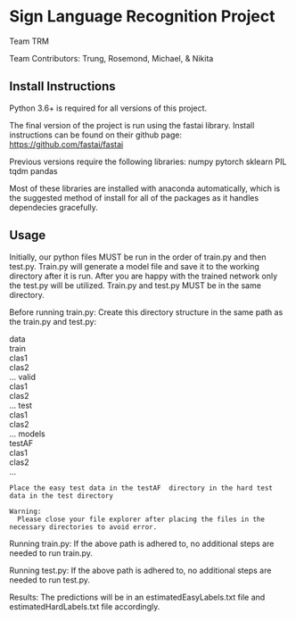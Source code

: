 # Sign Language Recognition Project
Team TRM

Team Contributors: Trung, Rosemond, Michael, & Nikita

## Install Instructions
Python 3.6+ is required for all versions of this project.

The final version of the project is run using the fastai library.
Install instructions can be found on their github page: https://github.com/fastai/fastai

Previous versions require the following libraries:
numpy
pytorch
sklearn
PIL
tqdm
pandas

Most of these libraries are installed with anaconda automatically, which is the suggested method of install for all of the packages as it handles dependecies gracefully.

## Usage
Initially, our python files MUST be run in the order of train.py and then test.py. Train.py will generate a model file and save it to the working directory after it is run. After you are happy with the trained network only the test.py will be utilized. Train.py and test.py MUST be in the same directory.

Before running train.py:
  Create this directory structure in the same path as the train.py and test.py:

  data\
    train\
      clas1\
      clas2\
      ...
    valid\
      clas1\
      clas2\
      ...
    test\
      clas1\
      clas2\
      ...
    models\
    testAF\
      clas1\
      clas2\
      ...

    Place the easy test data in the testAF  directory in the hard test data in the test directory

    Warning:
      Please close your file explorer after placing the files in the necessary directories to avoid error.

Running train.py:
  If the above path is adhered to, no additional steps are needed to run train.py.

Running test.py:
  If the above path is adhered to, no additional steps are needed to run test.py.

Results:
  The predictions will be in an estimatedEasyLabels.txt file and estimatedHardLabels.txt file accordingly.
